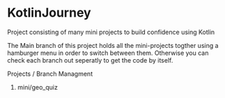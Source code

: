 # KotlinJourney
Project consisting of many mini projects to build confidence using Kotlin

The Main branch of this project holds all the mini-projects togther using a hamburger menu in order to switch between them. Otherwise you can check each branch out seperatly to get the code by itself.

Projects / Branch Managment
1. mini/geo_quiz